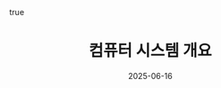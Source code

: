 ---
title: "컴퓨터 시스템 개요"
description : ""

categories: [CS, Operating System]
tags: [OS]

permalink: /OS/outline/

toc: true
toc_sticky: true
math: true
mermaid: true

date: 2025-06-16
last_modified_at: 2025-06-16
---